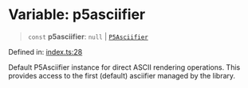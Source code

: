 # Variable: p5asciifier

> `const` **p5asciifier**: `null` \| [`P5Asciifier`](../classes/P5Asciifier.md)

Defined in: [index.ts:28](https://github.com/humanbydefinition/p5.asciify/blob/4c47e97c89b667f4fc3e388c4030c24c198a641c/src/lib/index.ts#L28)

Default P5Asciifier instance for direct ASCII rendering operations.
This provides access to the first (default) asciifier managed by the library.
